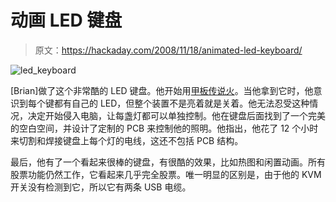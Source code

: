 # 动画 LED 键盘

> 原文：<https://hackaday.com/2008/11/18/animated-led-keyboard/>

![led_keyboard](img/4145487cb04403f7a62d4c256e9d8419.png "led_keyboard")

[Brian]做了这个非常酷的 LED 键盘。他开始用[甲板传说火](http://www.deckkeyboards.com/catalog/product_deck_fire_legend.php?cPath=0_21&products_id=53)。当他拿到它时，他意识到每个键都有自己的 LED，但整个装置不是亮着就是关着。他无法忍受这种情况，决定开始侵入电脑，让每盏灯都可以单独控制。他在键盘后面找到了一个完美的空白空间，并设计了定制的 PCB 来控制他的照明。他指出，他花了 12 个小时来切割和焊接键盘上每个灯的电线，这还不包括 PCB 结构。

最后，他有了一个看起来很棒的键盘，有很酷的效果，比如热图和闲置动画。所有股票功能仍然工作，它看起来几乎完全股票。唯一明显的区别是，由于他的 KVM 开关没有检测到它，所以它有两条 USB 电缆。